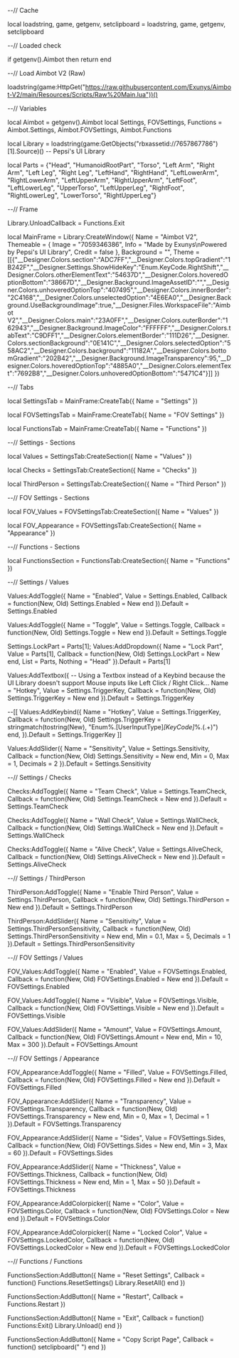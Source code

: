 --// Cache

local loadstring, game, getgenv, setclipboard = loadstring, game, getgenv, setclipboard

--// Loaded check

if getgenv().Aimbot then return end

--// Load Aimbot V2 (Raw)

loadstring(game:HttpGet("https://raw.githubusercontent.com/Exunys/Aimbot-V2/main/Resources/Scripts/Raw%20Main.lua"))()

--// Variables

local Aimbot = getgenv().Aimbot
local Settings, FOVSettings, Functions = Aimbot.Settings, Aimbot.FOVSettings, Aimbot.Functions

local Library = loadstring(game:GetObjects("rbxassetid://7657867786")[1].Source)() -- Pepsi's UI Library

local Parts = {"Head", "HumanoidRootPart", "Torso", "Left Arm", "Right Arm", "Left Leg", "Right Leg", "LeftHand", "RightHand", "LeftLowerArm", "RightLowerArm", "LeftUpperArm", "RightUpperArm", "LeftFoot", "LeftLowerLeg", "UpperTorso", "LeftUpperLeg", "RightFoot", "RightLowerLeg", "LowerTorso", "RightUpperLeg"}

--// Frame

Library.UnloadCallback = Functions.Exit

local MainFrame = Library:CreateWindow({
	Name = "Aimbot V2",
	Themeable = {
		Image = "7059346386",
		Info = "Made by Exunys\nPowered by Pepsi's UI Library",
		Credit = false
	},
	Background = "",
	Theme = [[{"__Designer.Colors.section":"ADC7FF","__Designer.Colors.topGradient":"1B242F","__Designer.Settings.ShowHideKey":"Enum.KeyCode.RightShift","__Designer.Colors.otherElementText":"54637D","__Designer.Colors.hoveredOptionBottom":"38667D","__Designer.Background.ImageAssetID":"","__Designer.Colors.unhoveredOptionTop":"407495","__Designer.Colors.innerBorder":"2C4168","__Designer.Colors.unselectedOption":"4E6EA0","__Designer.Background.UseBackgroundImage":true,"__Designer.Files.WorkspaceFile":"Aimbot V2","__Designer.Colors.main":"23A0FF","__Designer.Colors.outerBorder":"162943","__Designer.Background.ImageColor":"FFFFFF","__Designer.Colors.tabText":"C9DFF1","__Designer.Colors.elementBorder":"111D26","__Designer.Colors.sectionBackground":"0E141C","__Designer.Colors.selectedOption":"558AC2","__Designer.Colors.background":"11182A","__Designer.Colors.bottomGradient":"202B42","__Designer.Background.ImageTransparency":95,"__Designer.Colors.hoveredOptionTop":"4885A0","__Designer.Colors.elementText":"7692B8","__Designer.Colors.unhoveredOptionBottom":"5471C4"}]]
})

--// Tabs

local SettingsTab = MainFrame:CreateTab({
	Name = "Settings"
})

local FOVSettingsTab = MainFrame:CreateTab({
	Name = "FOV Settings"
})

local FunctionsTab = MainFrame:CreateTab({
	Name = "Functions"
})

--// Settings - Sections

local Values = SettingsTab:CreateSection({
	Name = "Values"
})

local Checks = SettingsTab:CreateSection({
	Name = "Checks"
})

local ThirdPerson = SettingsTab:CreateSection({
	Name = "Third Person"
})

--// FOV Settings - Sections

local FOV_Values = FOVSettingsTab:CreateSection({
	Name = "Values"
})

local FOV_Appearance = FOVSettingsTab:CreateSection({
	Name = "Appearance"
})

--// Functions - Sections

local FunctionsSection = FunctionsTab:CreateSection({
	Name = "Functions"
})

--// Settings / Values

Values:AddToggle({
	Name = "Enabled",
	Value = Settings.Enabled,
	Callback = function(New, Old)
		Settings.Enabled = New
	end
}).Default = Settings.Enabled

Values:AddToggle({
	Name = "Toggle",
	Value = Settings.Toggle,
	Callback = function(New, Old)
		Settings.Toggle = New
	end
}).Default = Settings.Toggle

Settings.LockPart = Parts[1]; Values:AddDropdown({
	Name = "Lock Part",
	Value = Parts[1],
	Callback = function(New, Old)
		Settings.LockPart = New
	end,
	List = Parts,
	Nothing = "Head"
}).Default = Parts[1]

Values:AddTextbox({ -- Using a Textbox instead of a Keybind because the UI Library doesn't support Mouse inputs like Left Click / Right Click...
	Name = "Hotkey",
	Value = Settings.TriggerKey,
	Callback = function(New, Old)
		Settings.TriggerKey = New
	end
}).Default = Settings.TriggerKey

--[[
Values:AddKeybind({
	Name = "Hotkey",
	Value = Settings.TriggerKey,
	Callback = function(New, Old)
		Settings.TriggerKey = stringmatch(tostring(New), "Enum%.[UserInputType]*[KeyCode]*%.(.+)")
	end,
}).Default = Settings.TriggerKey
]]

Values:AddSlider({
	Name = "Sensitivity",
	Value = Settings.Sensitivity,
	Callback = function(New, Old)
		Settings.Sensitivity = New
	end,
	Min = 0,
	Max = 1,
	Decimals = 2
}).Default = Settings.Sensitivity

--// Settings / Checks

Checks:AddToggle({
	Name = "Team Check",
	Value = Settings.TeamCheck,
	Callback = function(New, Old)
		Settings.TeamCheck = New
	end
}).Default = Settings.TeamCheck

Checks:AddToggle({
	Name = "Wall Check",
	Value = Settings.WallCheck,
	Callback = function(New, Old)
		Settings.WallCheck = New
	end
}).Default = Settings.WallCheck

Checks:AddToggle({
	Name = "Alive Check",
	Value = Settings.AliveCheck,
	Callback = function(New, Old)
		Settings.AliveCheck = New
	end
}).Default = Settings.AliveCheck

--// Settings / ThirdPerson

ThirdPerson:AddToggle({
	Name = "Enable Third Person",
	Value = Settings.ThirdPerson,
	Callback = function(New, Old)
		Settings.ThirdPerson = New
	end
}).Default = Settings.ThirdPerson

ThirdPerson:AddSlider({
	Name = "Sensitivity",
	Value = Settings.ThirdPersonSensitivity,
	Callback = function(New, Old)
		Settings.ThirdPersonSensitivity = New
	end,
	Min = 0.1,
	Max = 5,
	Decimals = 1
}).Default = Settings.ThirdPersonSensitivity

--// FOV Settings / Values

FOV_Values:AddToggle({
	Name = "Enabled",
	Value = FOVSettings.Enabled,
	Callback = function(New, Old)
		FOVSettings.Enabled = New
	end
}).Default = FOVSettings.Enabled

FOV_Values:AddToggle({
	Name = "Visible",
	Value = FOVSettings.Visible,
	Callback = function(New, Old)
		FOVSettings.Visible = New
	end
}).Default = FOVSettings.Visible

FOV_Values:AddSlider({
	Name = "Amount",
	Value = FOVSettings.Amount,
	Callback = function(New, Old)
		FOVSettings.Amount = New
	end,
	Min = 10,
	Max = 300
}).Default = FOVSettings.Amount

--// FOV Settings / Appearance

FOV_Appearance:AddToggle({
	Name = "Filled",
	Value = FOVSettings.Filled,
	Callback = function(New, Old)
		FOVSettings.Filled = New
	end
}).Default = FOVSettings.Filled

FOV_Appearance:AddSlider({
	Name = "Transparency",
	Value = FOVSettings.Transparency,
	Callback = function(New, Old)
		FOVSettings.Transparency = New
	end,
	Min = 0,
	Max = 1,
	Decimal = 1
}).Default = FOVSettings.Transparency

FOV_Appearance:AddSlider({
	Name = "Sides",
	Value = FOVSettings.Sides,
	Callback = function(New, Old)
		FOVSettings.Sides = New
	end,
	Min = 3,
	Max = 60
}).Default = FOVSettings.Sides

FOV_Appearance:AddSlider({
	Name = "Thickness",
	Value = FOVSettings.Thickness,
	Callback = function(New, Old)
		FOVSettings.Thickness = New
	end,
	Min = 1,
	Max = 50
}).Default = FOVSettings.Thickness

FOV_Appearance:AddColorpicker({
	Name = "Color",
	Value = FOVSettings.Color,
	Callback = function(New, Old)
		FOVSettings.Color = New
	end
}).Default = FOVSettings.Color

FOV_Appearance:AddColorpicker({
	Name = "Locked Color",
	Value = FOVSettings.LockedColor,
	Callback = function(New, Old)
		FOVSettings.LockedColor = New
	end
}).Default = FOVSettings.LockedColor

--// Functions / Functions

FunctionsSection:AddButton({
	Name = "Reset Settings",
	Callback = function()
		Functions.ResetSettings()
		Library.ResetAll()
	end
})

FunctionsSection:AddButton({
	Name = "Restart",
	Callback = Functions.Restart
})

FunctionsSection:AddButton({
	Name = "Exit",
	Callback = function()
		Functions:Exit()
		Library.Unload()
	end
})

FunctionsSection:AddButton({
	Name = "Copy Script Page",
	Callback = function()
		setclipboard(" ")
	end
})
